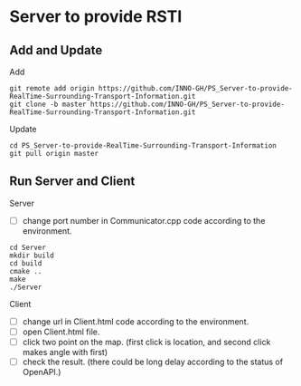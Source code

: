 # Server to provide RSTI



## Add and Update

Add
```
git remote add origin https://github.com/INNO-GH/PS_Server-to-provide-RealTime-Surrounding-Transport-Information.git
git clone -b master https://github.com/INNO-GH/PS_Server-to-provide-RealTime-Surrounding-Transport-Information.git
```

Update
```
cd PS_Server-to-provide-RealTime-Surrounding-Transport-Information
git pull origin master
```

## Run Server and Client

Server
- [ ] change port number in Communicator.cpp code according to the environment.
```
cd Server
mkdir build
cd build
cmake ..
make
./Server
```

Client
- [ ] change url in Client.html code according to the environment.
- [ ] open Client.html file.
- [ ] click two point on the map. (first click is location, and second click makes angle with first)
- [ ] check the result. (there could be long delay according to the status of OpenAPI.)

